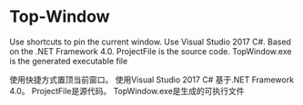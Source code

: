 # Top-Window
Use shortcuts to pin the current window.
Use Visual Studio 2017 C#. Based on the .NET Framework 4.0.
ProjectFile is the source code.
TopWindow.exe is the generated executable file

使用快捷方式置顶当前窗口。
使用Visual Studio 2017 C# 基于.NET Framework 4.0。
ProjectFile是源代码。
TopWindow.exe是生成的可执行文件
